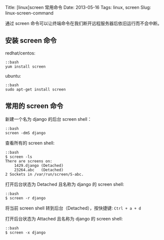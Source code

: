 Title: [linux]screen 常用命令
Date: 2013-05-16
Tags: linux, screen
Slug: linux-screen-command

通过 screen 命令可以让终端命令在我们断开远程服务器后依旧运行而不会中断。

## 安装 screen 命令

redhat/centos:

    ::bash
    yum install screen
ubuntu:

    ::bash
    sudo apt-get install screen

## 常用的 screen 命令

新建一个名为 django 的后台 screen shell：

    ::bash
    screen -dmS django

查看所有的 screen shell:

    ::bash
    $ screen -ls
    There are screens on:
        1429.django	(Detached)
        23264.abc	(Detached)
    2 Sockets in /var/run/screen/S-abc.

打开后台状态为 Detached 且名称为 django 的 screen shell:

    ::bash
    $ screen -r django

将当前 screen shell 转到后台（Detached），按快捷键: `Ctrl + a + d`

打开后台状态为 Attached 且名称为 django 的 screen shell:

    ::bash
    $ screen -x django
